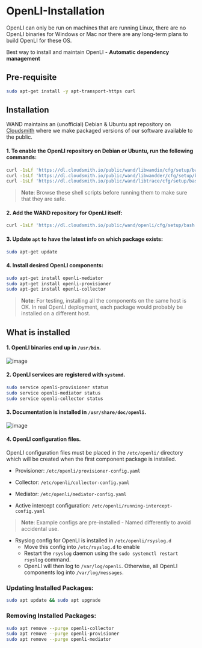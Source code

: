 # OpenLI-Installation

OpenLI can only be run on machines that are running Linux, there are no OpenLI binaries for Windows or Mac nor there are any long-term plans to build OpenLI for these OS.

Best way to install and maintain OpenLI - **Automatic dependency management**

## Pre-requisite

```bash
sudo apt-get install -y apt-transport-https curl
```

## Installation

WAND maintains an (unofficial) Debian & Ubuntu apt repository on [Cloudsmith](https://cloudsmith.io/~wand/repos/openli/packages/) where we make packaged versions of our software available to the public.

#### 1. To enable the OpenLI repository on Debian or Ubuntu, run the following commands:

```bash
curl -1sLf 'https://dl.cloudsmith.io/public/wand/libwandio/cfg/setup/bash.deb.sh' | sudo -E bash
curl -1sLf 'https://dl.cloudsmith.io/public/wand/libwandder/cfg/setup/bash.deb.sh' | sudo -E bash
curl -1sLf 'https://dl.cloudsmith.io/public/wand/libtrace/cfg/setup/bash.deb.sh' | sudo -E bash
```

> **Note**: Browse these shell scripts before running them to make sure that they are safe.

#### 2. Add the WAND repository for OpenLI itself:

```bash
curl -1sLf 'https://dl.cloudsmith.io/public/wand/openli/cfg/setup/bash.deb.sh' | sudo -E bash
```

#### 3. Update `apt` to have the latest info on which package exists:

```bash
sudo apt-get update
```

#### 4. Install desired OpenLI components:

```bash
sudo apt-get install openli-mediator
sudo apt-get install openli-provisioner
sudo apt-get install openli-collector
```

> **Note**: For testing, installing all the components on the same host is OK. In real OpenLI deployment, each package would probably be installed on a different host.

## What is installed

#### 1. OpenLI binaries end up in `/usr/bin`.

![image](https://github.com/ShubhamKumar89/OpenLI-Installation/assets/97805339/37656711-0317-45c9-89d6-3cf1db458209)

#### 2. OpenLl services are registered with `systemd`.

```bash
sudo service openli-provisioner status
sudo service openli-mediator status
sudo service openli-collector status
```

#### 3. Documentation is installed in `/usr/share/doc/openli`.

![image](https://github.com/ShubhamKumar89/OpenLI-Installation/assets/97805339/7e8a141c-95dd-46fb-88f8-b24457df83d5)

#### 4. OpenLI configuration files.

OpenLI configuration files must be placed in the `/etc/openli/` directory which will be created when the first component package is installed.

- Provisioner: `/etc/openli/provisioner-config.yaml` 

- Collector: `/etc/openli/collector-config.yaml`

- Mediator: `/etc/openli/mediator-config.yaml`

- Active intercept configuration: `/etc/openli/running-intercept-config.yaml`

> **Note**: Example configs are pre-installed - Named differently to avoid accidental use.

- Rsyslog config for OpenLI is installed in `/etc/openli/rsyslog.d`
  - Move this config into `/etc/rsyslog.d` to enable
  - Restart the `rsyslog` daemon using the `sudo systemctl restart rsyslog` command.
  - OpenLI will then log to `/var/log/openli`. Otherwise, all OpenLI components log into `/var/log/messages`.
 
### Updating Installed Packages:

```bash
sudo apt update && sudo apt upgrade
```

### Removing Installed Packages:

```bash
sudo apt remove --purge openli-collector
sudo apt remove --purge openli-provisioner
sudo apt remove --purge openli-mediator
```




